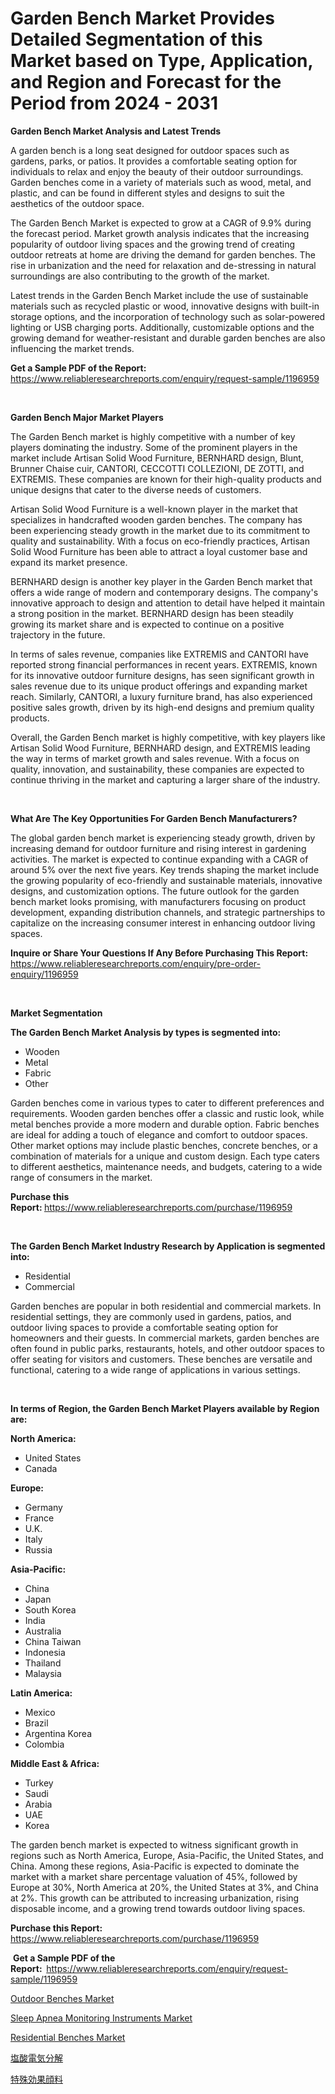 <p><h1>Garden Bench Market Provides Detailed Segmentation of this Market based on Type, Application, and Region and Forecast for the Period from 2024 - 2031</h1></p><p><strong>Garden Bench Market Analysis and Latest Trends</strong></p>
<p><p>A garden bench is a long seat designed for outdoor spaces such as gardens, parks, or patios. It provides a comfortable seating option for individuals to relax and enjoy the beauty of their outdoor surroundings. Garden benches come in a variety of materials such as wood, metal, and plastic, and can be found in different styles and designs to suit the aesthetics of the outdoor space.</p><p>The Garden Bench Market is expected to grow at a CAGR of 9.9% during the forecast period. Market growth analysis indicates that the increasing popularity of outdoor living spaces and the growing trend of creating outdoor retreats at home are driving the demand for garden benches. The rise in urbanization and the need for relaxation and de-stressing in natural surroundings are also contributing to the growth of the market.</p><p>Latest trends in the Garden Bench Market include the use of sustainable materials such as recycled plastic or wood, innovative designs with built-in storage options, and the incorporation of technology such as solar-powered lighting or USB charging ports. Additionally, customizable options and the growing demand for weather-resistant and durable garden benches are also influencing the market trends.</p></p>
<p><strong>Get a Sample PDF of the Report:&nbsp;</strong> <a href="https://www.reliableresearchreports.com/enquiry/request-sample/1196959">https://www.reliableresearchreports.com/enquiry/request-sample/1196959</a></p>
<p>&nbsp;</p>
<p><strong>Garden Bench Major Market Players</strong></p>
<p><p>The Garden Bench market is highly competitive with a number of key players dominating the industry. Some of the prominent players in the market include Artisan Solid Wood Furniture, BERNHARD design, Blunt, Brunner Chaise cuir, CANTORI, CECCOTTI COLLEZIONI, DE ZOTTI, and EXTREMIS. These companies are known for their high-quality products and unique designs that cater to the diverse needs of customers.</p><p>Artisan Solid Wood Furniture is a well-known player in the market that specializes in handcrafted wooden garden benches. The company has been experiencing steady growth in the market due to its commitment to quality and sustainability. With a focus on eco-friendly practices, Artisan Solid Wood Furniture has been able to attract a loyal customer base and expand its market presence.</p><p>BERNHARD design is another key player in the Garden Bench market that offers a wide range of modern and contemporary designs. The company's innovative approach to design and attention to detail have helped it maintain a strong position in the market. BERNHARD design has been steadily growing its market share and is expected to continue on a positive trajectory in the future.</p><p>In terms of sales revenue, companies like EXTREMIS and CANTORI have reported strong financial performances in recent years. EXTREMIS, known for its innovative outdoor furniture designs, has seen significant growth in sales revenue due to its unique product offerings and expanding market reach. Similarly, CANTORI, a luxury furniture brand, has also experienced positive sales growth, driven by its high-end designs and premium quality products.</p><p>Overall, the Garden Bench market is highly competitive, with key players like Artisan Solid Wood Furniture, BERNHARD design, and EXTREMIS leading the way in terms of market growth and sales revenue. With a focus on quality, innovation, and sustainability, these companies are expected to continue thriving in the market and capturing a larger share of the industry.</p></p>
<p>&nbsp;</p>
<p><strong>What Are The Key Opportunities For Garden Bench Manufacturers?</strong></p>
<p><p>The global garden bench market is experiencing steady growth, driven by increasing demand for outdoor furniture and rising interest in gardening activities. The market is expected to continue expanding with a CAGR of around 5% over the next five years. Key trends shaping the market include the growing popularity of eco-friendly and sustainable materials, innovative designs, and customization options. The future outlook for the garden bench market looks promising, with manufacturers focusing on product development, expanding distribution channels, and strategic partnerships to capitalize on the increasing consumer interest in enhancing outdoor living spaces.</p></p>
<p><strong>Inquire or Share Your Questions If Any Before Purchasing This Report:</strong> <a href="https://www.reliableresearchreports.com/enquiry/pre-order-enquiry/1196959">https://www.reliableresearchreports.com/enquiry/pre-order-enquiry/1196959</a></p>
<p>&nbsp;</p>
<p><strong>Market Segmentation</strong></p>
<p><strong>The Garden Bench Market Analysis by types is segmented into:</strong></p>
<p><ul><li>Wooden</li><li>Metal</li><li>Fabric</li><li>Other</li></ul></p>
<p><p>Garden benches come in various types to cater to different preferences and requirements. Wooden garden benches offer a classic and rustic look, while metal benches provide a more modern and durable option. Fabric benches are ideal for adding a touch of elegance and comfort to outdoor spaces. Other market options may include plastic benches, concrete benches, or a combination of materials for a unique and custom design. Each type caters to different aesthetics, maintenance needs, and budgets, catering to a wide range of consumers in the market.</p></p>
<p><strong>Purchase this Report:&nbsp;</strong><a href="https://www.reliableresearchreports.com/purchase/1196959">https://www.reliableresearchreports.com/purchase/1196959</a></p>
<p>&nbsp;</p>
<p><strong>The Garden Bench Market Industry Research by Application is segmented into:</strong></p>
<p><ul><li>Residential</li><li>Commercial</li></ul></p>
<p><p>Garden benches are popular in both residential and commercial markets. In residential settings, they are commonly used in gardens, patios, and outdoor living spaces to provide a comfortable seating option for homeowners and their guests. In commercial markets, garden benches are often found in public parks, restaurants, hotels, and other outdoor spaces to offer seating for visitors and customers. These benches are versatile and functional, catering to a wide range of applications in various settings.</p></p>
<p>&nbsp;</p>
<p><strong>In terms of Region, the Garden Bench Market Players available by Region are:</strong></p>
<p>
    <p> <strong> North America: </strong>
        <ul>
            <li>United States</li>
            <li>Canada</li>
        </ul>
        </p> 
    <p> <strong> Europe: </strong>
        <ul>
            <li>Germany</li>
            <li>France</li>
            <li>U.K.</li>
            <li>Italy</li>
            <li>Russia</li>
        </ul>
        </p> 
    <p> <strong> Asia-Pacific: </strong>
        <ul>
            <li>China</li>
            <li>Japan</li>
            <li>South Korea</li>
            <li>India</li>
            <li>Australia</li>
            <li>China Taiwan</li>
            <li>Indonesia</li>
            <li>Thailand</li>
            <li>Malaysia</li>
        </ul>
        </p> 
    <p> <strong> Latin America: </strong>
        <ul>
            <li>Mexico</li>
            <li>Brazil</li>
            <li>Argentina Korea</li>
            <li>Colombia</li>
        </ul>
        </p> 
    <p> <strong> Middle East & Africa: </strong>
        <ul>
            <li>Turkey</li>
            <li>Saudi</li>
            <li>Arabia</li>
            <li>UAE</li>
            <li>Korea</li>
        </ul>
    </p>
    </p>
<p><p>The garden bench market is expected to witness significant growth in regions such as North America, Europe, Asia-Pacific, the United States, and China. Among these regions, Asia-Pacific is expected to dominate the market with a market share percentage valuation of 45%, followed by Europe at 30%, North America at 20%, the United States at 3%, and China at 2%. This growth can be attributed to increasing urbanization, rising disposable income, and a growing trend towards outdoor living spaces.</p></p>
<p><strong>Purchase this Report: </strong><a href="https://www.reliableresearchreports.com/purchase/1196959">https://www.reliableresearchreports.com/purchase/1196959</a></p>
<p>&nbsp;<strong>Get a Sample PDF of the Report:&nbsp;&nbsp;</strong><a href="https://www.reliableresearchreports.com/enquiry/request-sample/1196959">https://www.reliableresearchreports.com/enquiry/request-sample/1196959</a></p>
<p><strong></strong></p>
<p><p><a href="https://github.com/fiixsa/Market-Research-Report-List-1/blob/main/outdoor-benches-market.md">Outdoor Benches Market</a></p><p><a href="https://issuu.com/reportprime-2/docs/sleep-apnea-monitoring-instruments-market-size-203">Sleep Apnea Monitoring Instruments Market</a></p><p><a href="https://github.com/Airanohannonzb68e5pb53oc1/Market-Research-Report-List-1/blob/main/residential-benches-market.md">Residential Benches Market</a></p><p><a href="https://github.com/bucuel854722/Market-Research-Report-List-1/blob/main/21804134317.md">塩酸電気分解</a></p><p><a href="https://github.com/xemfu2379520/Market-Research-Report-List-1/blob/main/55005004316.md">特殊効果顔料</a></p></p>